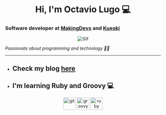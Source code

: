 <h1 align="center">Hi, I'm Octavio Lugo 💻</h1>

### Software developer at [MakingDevs](http://makingdevs.com) and [Kueski](https://kueski.com/)

<center><div><img alt="Gif" src="https://media4.giphy.com/media/26tn33aiTi1jkl6H6/giphy.gif"></div></center>

_Passionate about programming and technology 👨‍💻_

---


+ ## Check my blog [here](https://octaviolugocamacho.github.io/)

+ ## I'm learning Ruby and Groovy 💻

<p align="center"> 
  <a href="https://git-scm.com/" target="_blank" rel="noreferrer"> <img src="https://www.vectorlogo.zone/logos/git-scm/git-scm-icon.svg" alt="git" width="40" height="40"/></a>
  <a href="https://groovy-lang.org/" target="_blank" rel="noreferrer"> <img src="https://www.vectorlogo.zone/logos/groovy-lang/groovy-lang-icon.svg"    alt="groovy" width="40" height="40"/></a> 
  <a href="https://www.ruby-lang.org/en/" target="_blank" rel="noreferrer"> <img src="https://www.vectorlogo.zone/logos/ruby-lang/ruby-lang-icon.svg" alt="ruby" width="40" height="40"/></a>
</p>
